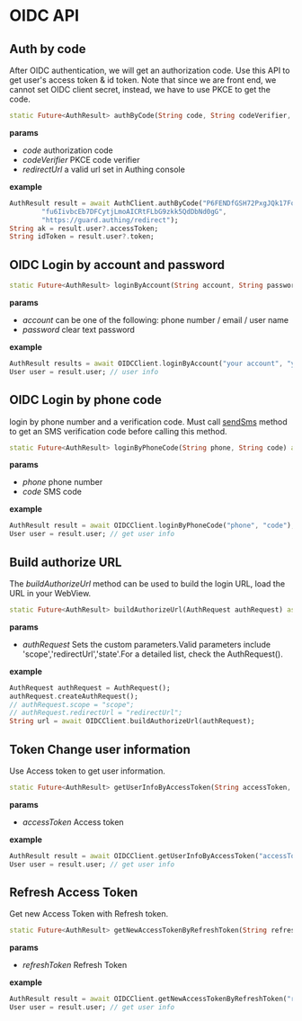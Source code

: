 # OIDC API 

<LastUpdated/>

## Auth by code 

After OIDC authentication, we will get an authorization code. Use this API to get user's access token & id token. Note that since we are front end, we cannot set OIDC client secret, instead, we have to use PKCE to get the code.

```dart
static Future<AuthResult> authByCode(String code, String codeVerifier, String redirectUrl) async
```

**params**

- *code* authorization code
- *codeVerifier* PKCE code verifier
- *redirectUrl* a valid url set in Authing console

**example**

```dart
AuthResult result = await AuthClient.authByCode("P6FENDfGSH72PxgJQk17FoGMWY3oL1G0D2PQ1AfyDeo",
        "fu6IivbcEb7DFCytjLmoAICRtFLbG9zkk5QdDbNd0gG",
        "https://guard.authing/redirect");
String ak = result.user?.accessToken;
String idToken = result.user?.token;
```



## OIDC Login by account and password 

```dart
static Future<AuthResult> loginByAccount(String account, String password) async
```

**params**

- *account* can be one of the following: phone number / email / user name
- *password* clear text password

**example**

```dart
AuthResult results = await OIDCClient.loginByAccount("your account", "your password");
User user = result.user; // user info
```



## OIDC Login by phone code 

login by phone number and a verification code. Must call [sendSms](#send-sms-code) method to get an SMS verification code before calling this method.

```dart
static Future<AuthResult> loginByPhoneCode(String phone, String code) async
```

**params**

- *phone* phone number
- *code* SMS code

**example**

```dart
AuthResult result = await OIDCClient.loginByPhoneCode("phone", "code");
User user = result.user; // get user info
```



## Build authorize URL 

The *buildAuthorizeUrl* method can be used to build the login URL, load the URL in your WebView.

```dart
static Future<AuthResult> buildAuthorizeUrl(AuthRequest authRequest) async
```

**params**

- *authRequest* Sets the custom parameters.Valid parameters include 'scope','redirectUrl','state'.For a detailed list, check the AuthRequest().

**example**

```dart
AuthRequest authRequest = AuthRequest();
authRequest.createAuthRequest();
// authRequest.scope = "scope";
// authRequest.redirectUrl = "redirectUrl";
String url = await OIDCClient.buildAuthorizeUrl(authRequest);
```



## Token Change user information 

Use Access token to get user information.

```dart
static Future<AuthResult> getUserInfoByAccessToken(String accessToken, [Map? data]) async 
```

**params**

- *accessToken* Access token

**example**

```dart
AuthResult result = await OIDCClient.getUserInfoByAccessToken("accessToken");
User user = result.user; // get user info
```



## Refresh Access Token 

Get new Access Token with Refresh token.

```dart
static Future<AuthResult> getNewAccessTokenByRefreshToken(String refreshToken) async 
```

**params**

- *refreshToken* Refresh Token

**example**

```dart
AuthResult result = await OIDCClient.getNewAccessTokenByRefreshToken("refreshToken");
User user = result.user; // get user info
```

<br>